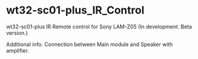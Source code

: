 # wt32-sc01-plus_IR_Control
wt32-sc01-plus IR Remote control for Sony LAM-Z05
(In development. Beta version.)

Additional info. 
Connection between Main module and Speaker with amplifier.


